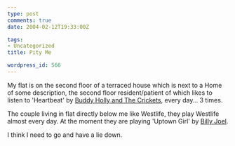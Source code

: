 ```yaml
---
type: post
comments: true
date: 2004-02-12T19:33:00Z

tags:
- Uncategorized
title: Pity Me

wordpress_id: 566
---
```


My flat is on the second floor of a terraced house which is next to a Home of some description, the second floor resident/patient of which  likes to listen to 'Heartbeat' by [Buddy Holly and The Crickets](http://www.buddyholly.com/), every day… 3 times. 



	

The couple living in flat directly below me like Westlife, they play Westlife almost every day. At the moment they are playing 'Uptown Girl' by [Billy Joel](http://www.billyjoel.com/). 



	

I think I need to go and have a lie down.  
